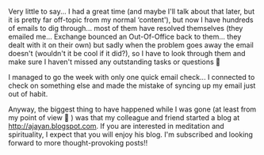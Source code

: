 Very little to say... I had a great time (and maybe I'll talk about that later, but it is pretty far off-topic from my normal &#8216;content'), but now I have hundreds of emails to dig through... most of them have resolved themselves (they emailed me... Exchange bounced an Out-Of-Office back to them... they dealt with it on their own) but sadly when the problem goes away the email doesn't (wouldn't it be cool if it did?), so I have to look through them and make sure I haven't missed any outstanding tasks or questions 🙁

I managed to go the week with only one quick email check... I connected to check on something else and made the mistake of syncing up my email just out of habit.

Anyway, the biggest thing to have happened while I was gone (at least from my point of view 🙂 ) was that my colleague and friend started a blog at <http://ajayan.blogspot.com>. If you are interested in meditation and spirituality, I expect that you will enjoy his blog. I'm subscribed and looking forward to more thought-provoking posts!!